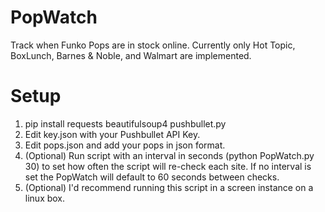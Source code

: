 # PopWatch
Track when Funko Pops are in stock online.
Currently only Hot Topic, BoxLunch, Barnes & Noble, and Walmart are implemented.

# Setup
1. pip install requests beautifulsoup4 pushbullet.py
2. Edit key.json with your Pushbullet API Key.
2. Edit pops.json and add your pops in json format.
3. (Optional) Run script with an interval in seconds (python PopWatch.py 30) to set how often the script will re-check each site.
If no interval is set the PopWatch will default to 60 seconds between checks.
4. (Optional) I'd recommend running this script in a screen instance on a linux box.
